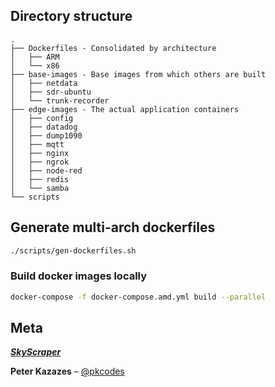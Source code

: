 ## Directory structure

```
.
├── Dockerfiles - Consolidated by architecture
│   ├── ARM
│   └── x86
├── base-images - Base images from which others are built
│   ├── netdata
│   ├── sdr-ubuntu
│   └── trunk-recorder
├── edge-images - The actual application containers
│   ├── config
│   ├── datadog
│   ├── dump1090
│   ├── mqtt
│   ├── nginx
│   ├── ngrok
│   ├── node-red
│   ├── redis
│   └── samba
└── scripts
```

## Generate multi-arch dockerfiles

```bash
./scripts/gen-dockerfiles.sh
```

### Build docker images locally

```bash
docker-compose -f docker-compose.amd.yml build --parallel
```

## Meta

***[SkyScraper](https://skyscraper.ai)***

**Peter Kazazes** – [@pkcodes](https://twitter.com/pkcodes)
